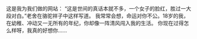 这是我为我们做的网站：
“这是世间的真话本就不多，一个女子的脸红，胜过一大段对白。”老舍在骆驼祥子中这样写道。
我常常会想，命运对你不公。18岁的我，在幼稚、冲动又一无所有的年纪，你却像一阵清风闯入我的生活。
你现在过得怎么样呀，我真的好想你......

